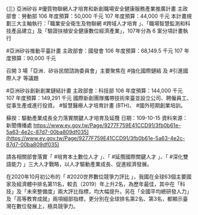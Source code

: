 (三) 亞洲矽谷
 #優質物聯網人才培育和新創職場安全健康服務產業推廣計畫
主政部會：勞動部
106 年度預算：50,000 千元
107 年度預算：44,000 千元
本計畫規劃三大主軸執行：「職業安全衛生及物聯網 #跨域人才培育 」、「職場智慧監測和科技產品建立」及「驗證扶植安全健康數位經濟產業」，107年分為 6 案分項計畫執行

#亞洲矽谷推動平臺計畫
主政部會：國發會
106 年度預算：68,149.5 千元
107 年度預算：90,000 千元

召開 3 場「亞洲．矽谷民間諮詢委員會」主要聚焦在 #強化國際鏈結 及 #引進國際人才 等議題

 #亞洲矽谷創新創業鏈結計畫
主政部會：科技部
106 年度預算：144,000 千元
107 年度預算：149,291 千元
國際新創團隊攜帶技術來臺並設立公司、聘僱員工、從事生產或進行投資。 #智慧醫療人才培育計畫 (BTH)、 #國外短期創業培訓。

蘇揆：驅動產業成長全力落實關鍵人才培育及延攬
日期：109-10-15
資料來源：新聞傳播處
https://www.ey.gov.tw/Page/9277F759E41CCD91/3fb0b61e-5a63-4e2c-87d7-00ba809df035](https://www.ey.gov.tw/Page/9277F759E41CCD91/3fb0b61e-5a63-4e2c-87d7-00ba809df035)

請各相關部會落實「 #培育本土數位人才 」、「 #延攬國際關鍵人才 」、「 #深化雙語能力 」三大人才戰略，以人才驅動產業成長、促進經濟發展。

在2020年10月初公布的「 #2020世界數位競爭力評比 」，我國在全球63個主要國家及經濟體中排名第11名，較去（2019）年上升2名，為歷年最佳，其中在「科技」及「未來整備度」兩大評比指標，均大幅提升。另在「全國平均總研發人力」及「高等教育成就」兩項細部指標，更分別在全球排名第2名、第3名，都顯示臺灣在數位發展上，極具競爭力。

